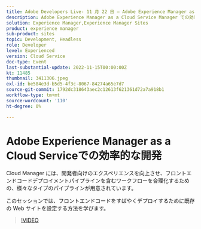 ```yaml
---
title: Adobe Developers Live- 11 月 22 日 — Adobe Experience Manager as a Cloud Serviceでの効率的な開発
description: Adobe Experience Manager as a Cloud Service Manager での効率的な開発 Cloud Manager は、開発者向けのエクスペリエンスを向上させ、フロントエンドコードデプロイメントパイプラインを含むワークフローを効率化するための様々なタイプのパイプラインを提供します。
solution: Experience Manager,Experience Manager Sites
product: experience manager
sub-product: sites
topic: Development, Headless
role: Developer
level: Experienced
version: Cloud Service
doc-type: Event
last-substantial-update: 2022-11-15T00:00:00Z
kt: 11485
thumbnail: 3411306.jpeg
exl-id: be584e3d-b5d5-4f3c-8067-84274a65e7d7
source-git-commit: 1792dc318643aec2c12613f621361d72a7a918b1
workflow-type: tm+mt
source-wordcount: '110'
ht-degree: 0%

---
```


# Adobe Experience Manager as a Cloud Serviceでの効率的な開発

Cloud Manager には、開発者向けのエクスペリエンスを向上させ、フロントエンドコードデプロイメントパイプラインを含むワークフローを合理化するための、様々なタイプのパイプラインが用意されています。

このセッションでは、フロントエンドコードをすばやくデプロイするために既存の Web サイトを設定する方法を学びます。

>[!VIDEO](https://video.tv.adobe.com/v/3411306/?quality=12&learn=on)
